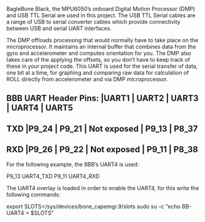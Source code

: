BagleBone Black, the MPU6050’s onboard Digital Motion Processor (DMP) and USB TTL Serial are used in this project. The USB TTL Serial cables are a range of USB to serial converter cables which provide connectivity between USB and serial UART interfaces. 

The DMP offloads processing that would normally have to take place on the microprocessor. It maintains an internal buffer that combines data from the gyro and accelerometer and computes orientation for you. The DMP also takes care of the applying the offsets, so you don’t have to keep track of these in your project code. This UART is used for the serial transfer of data, one bit at a time, for graphing and comparing raw data for calculation of ROLL directly from accelerometer and via DMP microprocessor. 

BBB UART Header Pins:
      |UART1  |   UART2  |   UART3       |  UART4  |   UART5
-------------------------------------------------------------
TXD   |P9_24  |   P9_21  |   Not exposed |  P9_13  |   P8_37 
-------------------------------------------------------------
RXD   |P9_26  |   P9_22  |   Not exposed |  P9_11  |   P8_38 
-------------------------------------------------------------

For the following example, the BBB’s UART4 is used:

P9_13 UART4_TXD
P9_11 UART4_RXD

The UART4 overlay is loaded in order to enable the UART4, for this write the following commands:

export SLOTS=/sys/devices/bone_capemgr.9/slots
sudo su -c "echo BB-UART4 > $SLOTS"

